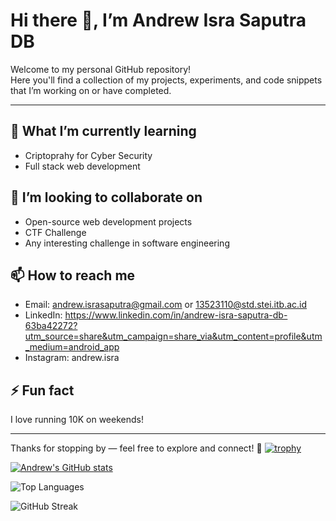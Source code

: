 # Hi there 👋, I’m Andrew Isra Saputra DB

Welcome to my personal GitHub repository!  
Here you'll find a collection of my projects, experiments, and code snippets that I’m working on or have completed.

---

## 🌱 What I’m currently learning
- Criptoprahy for Cyber Security
- Full stack web development

## 👯 I’m looking to collaborate on
- Open-source web development projects
- CTF Challenge
- Any interesting challenge in software engineering

## 📫 How to reach me
- Email: andrew.israsaputra@gmail.com or 13523110@std.stei.itb.ac.id
- LinkedIn: https://www.linkedin.com/in/andrew-isra-saputra-db-63ba42272?utm_source=share&utm_campaign=share_via&utm_content=profile&utm_medium=android_app 
- Instagram: andrew.isra

## ⚡ Fun fact
I love running 10K on weekends!

---

Thanks for stopping by — feel free to explore and connect! 🚀
[![trophy](https://github-profile-trophy.vercel.app/?username=andrewisra&theme=aura&rank=-C&no-frame=true&no-bg=true&margin-w=10&margin-h=10)](https://github.com/ryo-ma/github-profile-trophy)

[![Andrew's GitHub stats](https://github-readme-stats.vercel.app/api?username=andrewisra&show_icons=true&theme=midnight-purple)](https://github.com/andrewisra/github-readme-stats)

![Top Languages](https://github-readme-stats.vercel.app/api/top-langs/?username=andrewisra&layout=compact&theme=midnight-purple)

![GitHub Streak](https://github-readme-streak-stats.herokuapp.com/?user=andrewisra&theme=midnight-purple)
